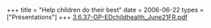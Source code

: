 +++
title = "Help children do their best"
date = 2006-06-22
types = ["Présentations"]
+++
[3.6.37-OP-EDchildhealth\_June21FR.pdf](/files/3.6.37-OP-EDchildhealth_June21FR.pdf)
